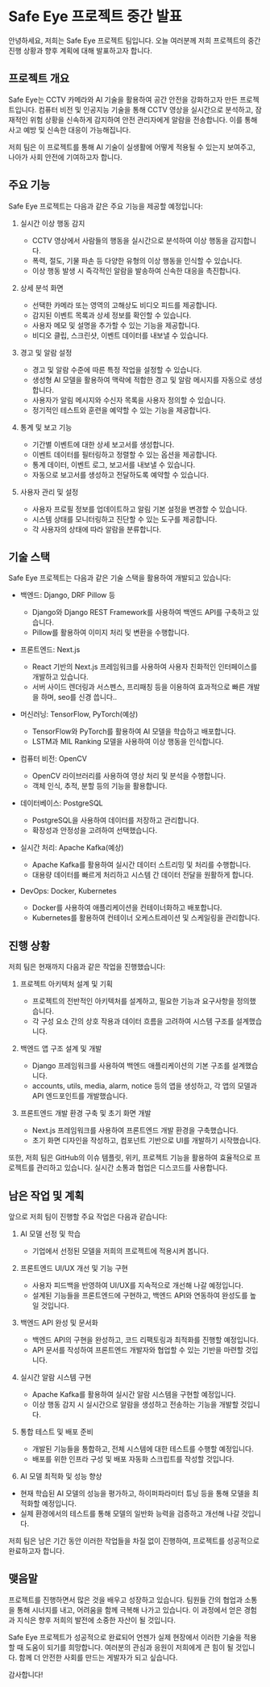 # Safe Eye 프로젝트 중간 발표

안녕하세요, 저희는 Safe Eye 프로젝트 팀입니다. 오늘 여러분께 저희 프로젝트의 중간 진행 상황과 향후 계획에 대해 발표하고자 합니다.

## 프로젝트 개요

Safe Eye는 CCTV 카메라와 AI 기술을 활용하여 공간 안전을 강화하고자 만든 프로젝트입니다. 컴퓨터 비전 및 인공지능 기술을 통해 CCTV 영상을 실시간으로 분석하고, 잠재적인 위험 상황을 신속하게 감지하여 안전 관리자에게 알람을 전송합니다. 이를 통해 사고 예방 및 신속한 대응이 가능해집니다.

저희 팀은 이 프로젝트를 통해 AI 기술이 실생활에 어떻게 적용될 수 있는지 보여주고, 나아가 사회 안전에 기여하고자 합니다.

## 주요 기능

Safe Eye 프로젝트는 다음과 같은 주요 기능을 제공할 예정입니다:

1. 실시간 이상 행동 감지

   - CCTV 영상에서 사람들의 행동을 실시간으로 분석하여 이상 행동을 감지합니다.
   - 폭력, 절도, 기물 파손 등 다양한 유형의 이상 행동을 인식할 수 있습니다.
   - 이상 행동 발생 시 즉각적인 알람을 발송하여 신속한 대응을 촉진합니다.

2. 상세 분석 화면

   - 선택한 카메라 또는 영역의 고해상도 비디오 피드를 제공합니다.
   - 감지된 이벤트 목록과 상세 정보를 확인할 수 있습니다.
   - 사용자 메모 및 설명을 추가할 수 있는 기능을 제공합니다.
   - 비디오 클립, 스크린샷, 이벤트 데이터를 내보낼 수 있습니다.

3. 경고 및 알람 설정

   - 경고 및 알람 수준에 따른 특정 작업을 설정할 수 있습니다.
   - 생성형 AI 모델을 활용하여 맥락에 적합한 경고 및 알람 메시지를 자동으로 생성합니다.
   - 사용자가 알림 메시지와 수신자 목록을 사용자 정의할 수 있습니다.
   - 정기적인 테스트와 훈련을 예약할 수 있는 기능을 제공합니다.

4. 통계 및 보고 기능

   - 기간별 이벤트에 대한 상세 보고서를 생성합니다.
   - 이벤트 데이터를 필터링하고 정렬할 수 있는 옵션을 제공합니다.
   - 통계 데이터, 이벤트 로그, 보고서를 내보낼 수 있습니다.
   - 자동으로 보고서를 생성하고 전달하도록 예약할 수 있습니다.

5. 사용자 관리 및 설정
   - 사용자 프로필 정보를 업데이트하고 알림 기본 설정을 변경할 수 있습니다.
   - 시스템 상태를 모니터링하고 진단할 수 있는 도구를 제공합니다.
   - 각 사용자의 상태에 따라 알람을 분류합니다.

## 기술 스택

Safe Eye 프로젝트는 다음과 같은 기술 스택을 활용하여 개발되고 있습니다:

- 백엔드: Django, DRF Pillow 등

  - Django와 Django REST Framework를 사용하여 백엔드 API를 구축하고 있습니다.
  - Pillow를 활용하여 이미지 처리 및 변환을 수행합니다.

- 프론트엔드: Next.js

  - React 기반의 Next.js 프레임워크를 사용하여 사용자 친화적인 인터페이스를 개발하고 있습니다.
  - 서버 사이드 렌더링과 서스펜스, 프리패칭 등을 이용하여 효과적으로 빠른 개발을 하며, seo를 신경 씁니다..

- 머신러닝: TensorFlow, PyTorch(예상)

  - TensorFlow와 PyTorch를 활용하여 AI 모델을 학습하고 배포합니다.
  - LSTM과 MIL Ranking 모델을 사용하여 이상 행동을 인식합니다.

- 컴퓨터 비전: OpenCV

  - OpenCV 라이브러리를 사용하여 영상 처리 및 분석을 수행합니다.
  - 객체 인식, 추적, 분할 등의 기능을 활용합니다.

- 데이터베이스: PostgreSQL

  - PostgreSQL을 사용하여 데이터를 저장하고 관리합니다.
  - 확장성과 안정성을 고려하여 선택했습니다.

- 실시간 처리: Apache Kafka(예상)

  - Apache Kafka를 활용하여 실시간 데이터 스트리밍 및 처리를 수행합니다.
  - 대용량 데이터를 빠르게 처리하고 시스템 간 데이터 전달을 원활하게 합니다.

- DevOps: Docker, Kubernetes
  - Docker를 사용하여 애플리케이션을 컨테이너화하고 배포합니다.
  - Kubernetes를 활용하여 컨테이너 오케스트레이션 및 스케일링을 관리합니다.

## 진행 상황

저희 팀은 현재까지 다음과 같은 작업을 진행했습니다:

1. 프로젝트 아키텍처 설계 및 기획

   - 프로젝트의 전반적인 아키텍처를 설계하고, 필요한 기능과 요구사항을 정의했습니다.
   - 각 구성 요소 간의 상호 작용과 데이터 흐름을 고려하여 시스템 구조를 설계했습니다.

2. 백엔드 앱 구조 설계 및 개발

   - Django 프레임워크를 사용하여 백엔드 애플리케이션의 기본 구조를 설계했습니다.
   - accounts, utils, media, alarm, notice 등의 앱을 생성하고, 각 앱의 모델과 API 엔드포인트를 개발했습니다.

3. 프론트엔드 개발 환경 구축 및 초기 화면 개발
   - Next.js 프레임워크를 사용하여 프론트엔드 개발 환경을 구축했습니다.
   - 초기 화면 디자인을 작성하고, 컴포넌트 기반으로 UI를 개발하기 시작했습니다.

또한, 저희 팀은 GitHub의 이슈 템플릿, 위키, 프로젝트 기능을 활용하여 효율적으로 프로젝트를 관리하고 있습니다. 실시간 소통과 협업은 디스코드를 사용합니다.

## 남은 작업 및 계획

앞으로 저희 팀이 진행할 주요 작업은 다음과 같습니다:

1. AI 모델 선정 및 학습

   - 기업에서 선정된 모델을 저희의 프로젝트에 적용시켜 봅니다.

2. 프론트엔드 UI/UX 개선 및 기능 구현

   - 사용자 피드백을 반영하여 UI/UX를 지속적으로 개선해 나갈 예정입니다.
   - 설계된 기능들을 프론트엔드에 구현하고, 백엔드 API와 연동하여 완성도를 높일 것입니다.

3. 백엔드 API 완성 및 문서화

   - 백엔드 API의 구현을 완성하고, 코드 리팩토링과 최적화를 진행할 예정입니다.
   - API 문서를 작성하여 프론트엔드 개발자와 협업할 수 있는 기반을 마련할 것입니다.

4. 실시간 알람 시스템 구현

   - Apache Kafka를 활용하여 실시간 알람 시스템을 구현할 예정입니다.
   - 이상 행동 감지 시 실시간으로 알람을 생성하고 전송하는 기능을 개발할 것입니다.

5. 통합 테스트 및 배포 준비

   - 개발된 기능들을 통합하고, 전체 시스템에 대한 테스트를 수행할 예정입니다.
   - 배포를 위한 인프라 구성 및 배포 자동화 스크립트를 작성할 것입니다.

6. AI 모델 최적화 및 성능 향상

- 현재 학습된 AI 모델의 성능을 평가하고, 하이퍼파라미터 튜닝 등을 통해 모델을 최적화할 예정입니다.
- 실제 환경에서의 테스트를 통해 모델의 일반화 능력을 검증하고 개선해 나갈 것입니다.

저희 팀은 남은 기간 동안 이러한 작업들을 차질 없이 진행하여, 프로젝트를 성공적으로 완료하고자 합니다.

## 맺음말

프로젝트를 진행하면서 많은 것을 배우고 성장하고 있습니다. 팀원들 간의 협업과 소통을 통해 시너지를 내고, 어려움을 함께 극복해 나가고 있습니다. 이 과정에서 얻은 경험과 지식은 향후 저희의 발전에 소중한 자산이 될 것입니다.

Safe Eye 프로젝트가 성공적으로 완료되어 언젠가 실제 현장에서 이러한 기술을 적용할 때 도움이 되기를 희망합니다. 여러분의 관심과 응원이 저희에게 큰 힘이 될 것입니다. 함께 더 안전한 사회를 만드는 게발자가 되고 싶습니다.

감사합니다!
